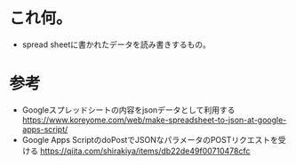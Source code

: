 # これ何。
- spread sheetに書かれたデータを読み書きするもの。


# 参考
- Googleスプレッドシートの内容をjsonデータとして利用する https://www.koreyome.com/web/make-spreadsheet-to-json-at-google-apps-script/
- Google Apps ScriptのdoPostでJSONなパラメータのPOSTリクエストを受ける https://qiita.com/shirakiya/items/db22de49f00710478cfc
